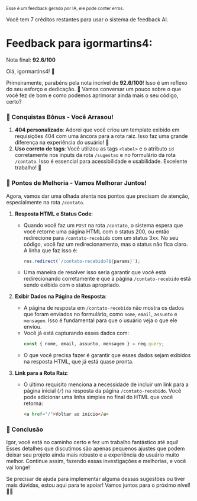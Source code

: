 <sup>Esse é um feedback gerado por IA, ele pode conter erros.</sup>

Você tem 7 créditos restantes para usar o sistema de feedback AI.

# Feedback para igormartins4:

Nota final: **92.6/100**

Olá, igormartins4! 🚀

Primeiramente, parabéns pela nota incrível de **92.6/100**! Isso é um reflexo do seu esforço e dedicação. 🎉 Vamos conversar um pouco sobre o que você fez de bom e como podemos aprimorar ainda mais o seu código, certo?

### 🌟 Conquistas Bônus - Você Arrasou!

1. **404 personalizado**: Adorei que você criou um template exibido em requisições 404 com uma âncora para a rota raiz. Isso faz uma grande diferença na experiência do usuário! 👏
2. **Uso correto de tags**: Você utilizou as tags `<label>` e o atributo `id` corretamente nos inputs da rota `/sugestao` e no formulário da rota `/contato`. Isso é essencial para acessibilidade e usabilidade. Excelente trabalho! 🌈

### 🚧 Pontos de Melhoria - Vamos Melhorar Juntos!

Agora, vamos dar uma olhada atenta nos pontos que precisam de atenção, especialmente na rota `/contato`.

1. **Resposta HTML e Status Code**: 
   - Quando você faz um `POST` na rota `/contato`, o sistema espera que você retorne uma página HTML com o status 200, ou então redirecione para `/contato-recebido` com um status 3xx. No seu código, você faz um redirecionamento, mas o status não fica claro. A linha que faz isso é:
     ```javascript
     res.redirect(`/contato-recebido?${params}`);
     ```
   - Uma maneira de resolver isso seria garantir que você está redirecionando corretamente e que a página `/contato-recebido` está sendo exibida com o status apropriado.

2. **Exibir Dados na Página de Resposta**:
   - A página de resposta em `/contato-recebido` não mostra os dados que foram enviados no formulário, como `nome`, `email`, `assunto` e `mensagem`. Isso é fundamental para que o usuário veja o que ele enviou. 
   - Você já está capturando esses dados com:
     ```javascript
     const { nome, email, assunto, mensagem } = req.query;
     ```
   - O que você precisa fazer é garantir que esses dados sejam exibidos na resposta HTML, que já está quase pronta.

3. **Link para a Rota Raiz**:
   - O último requisito menciona a necessidade de incluir um link para a página inicial (`/`) na resposta da página `/contato-recebido`. Você pode adicionar uma linha simples no final do HTML que você retorna:
     ```html
     <a href="/">Voltar ao início</a>
     ```

### 🎯 Conclusão

Igor, você está no caminho certo e fez um trabalho fantástico até aqui! Esses detalhes que discutimos são apenas pequenos ajustes que podem deixar seu projeto ainda mais robusto e a experiência do usuário muito melhor. Continue assim, fazendo essas investigações e melhorias, e você vai longe! 

Se precisar de ajuda para implementar alguma dessas sugestões ou tiver mais dúvidas, estou aqui para te apoiar! Vamos juntos para o próximo nível! 💪✨